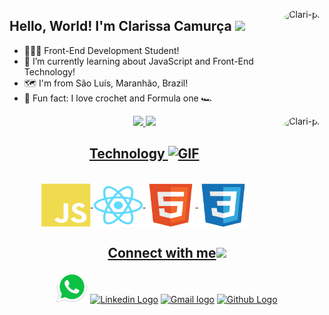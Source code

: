   <img align="right" alt="Clari-pic" height="150" style="border-radius:50px;" 
src="https://cdn.discordapp.com/attachments/863532991518605363/1034108467021103185/picasion.com_ef81f67978bd2984d656bd5393e0d4e1.gif">


## Hello, World! I'm Clarissa Camurça <img src="https://github.com/TheDudeThatCode/TheDudeThatCode/blob/master/Assets/Hi.gif" width="25px"> 

- 👩🏻‍💻 Front-End Development Student!
- 🌱 I’m currently learning about JavaScript and Front-End Technology!
- 🗺️ I'm from São Luís, Maranhão, Brazil!
- 🧶 Fun fact: I love crochet and Formula one 🏎️

<div align="center">
  <a href="https://github.com/claricamurca">
  <img width="50%" src="https://github-readme-stats.vercel.app/api?username=claricamurca&show_icons=true&theme=radical&include_all_commits=true&count_private=true"/>
  <img widtht="50%" src="https://github-readme-stats.vercel.app/api/top-langs/?username=claricamurca&layout=compact&langs_count=7&theme=radical"/>
  <img align="right" alt="Clari-pic" height="200" style="border-radius:50px;" 

</div>

## Technology <img alt="GIF" src="https://cdn.discordapp.com/attachments/1034122331527860238/1034136653838692403/giphy_1.gif" width="36px">
<div style="display: inline_block"><br>
  <img align="center" alt="Clari-Js" height="70" width="80" src="https://raw.githubusercontent.com/devicons/devicon/master/icons/javascript/javascript-plain.svg">
  <img align="center" alt="Clari-React" height="70" width="80" src="https://raw.githubusercontent.com/devicons/devicon/master/icons/react/react-original.svg">
  <img align="center" alt="Clari-HTML" height="70" width="80" src="https://raw.githubusercontent.com/devicons/devicon/master/icons/html5/html5-original.svg">
  <img align="center" alt="Clari-CSS" height="70" width="80" src="https://raw.githubusercontent.com/devicons/devicon/master/icons/css3/css3-original.svg">
</div>

## Connect with me<img src="https://github.com/TheDudeThatCode/TheDudeThatCode/blob/master/Assets/Handshake.gif" height="27px">

[<img src="https://raw.githubusercontent.com/appicons/Whatsapp/master/icons/whatsapp_194x194.png" alt="Whatsapp Logo" width="50">](https://api.whatsapp.com/send?phone=5599991812607&text=Olá%2C%20Clarissa%20Camurça.%20Tudo%20bem%3F)
[<img src="https://github.com/TheDudeThatCode/TheDudeThatCode/blob/master/Assets/Linkedin.svg" alt="Linkedin Logo" width="50">](https://www.linkedin.com/in/clarissa-camur%C3%A7a-886b46251/)
[<img src="https://github.com/TheDudeThatCode/TheDudeThatCode/blob/master/Assets/Gmail.svg" alt="Gmail logo" height="50">](mailto:clarissadascamurca@gmail.com)
[<img src="https://cdn.discordapp.com/attachments/1034122331527860238/1034124317291724930/GitHub-Mark-Light-64px.png" alt="Github Logo" height="50">](https://github.com/claricamurca)
